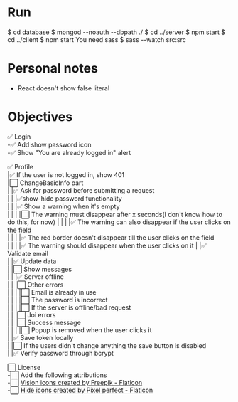 # Run

$ cd database
$ mongod --noauth --dbpath ./
$ cd ../server
$ npm start
$ cd ../client
$ npm start
You need sass
$ sass --watch src:src

# Personal notes
- React doesn't show false literal

# Objectives
✅ Login  
-✅ Add show password icon  
-✅ Show "You are already logged in" alert

✅ Profile  
|✅ If the user is not logged in, show 401  
|⬜️ ChangeBasicInfo part  
| |✅ Ask for password before submitting a request  
| | |✅show-hide password functionality  
| | |✅ Show a warning when it's empty  
| | | |⬜️ The warning must disappear after x seconds(I don't know how to do this, for now)
| | | |✅ The warning can also disappear if the user clicks on the field  
| | | |✅ The red border doesn't disappear till the user clicks on the field  
| | | |✅ The warning should disappear when the user clicks on it
| |✅ Validate email  
| |✅ Update data  
| |⬜️ Show messages  
| | |✅ Server offline  
| | |⬜️ Other errors  
| | | |⬜️ Email is already in use  
| | | |⬜️ The password is incorrect  
| | | |⬜️ If the server is offline/bad request  
| | |⬜️ Joi errors  
| | |⬜️ Success message  
| | | |⬜️ Popup is removed when the user clicks it  
| |✅ Save token locally  
| |⬜️ If the users didn't change anything the save button is disabled  
| |✅ Verify password through bcrypt  

⬜️ License  
-⬜️ Add the following attributions  
-⬜️ <a href="https://www.flaticon.com/free-icons/vision" title="vision icons">Vision icons created by Freepik - Flaticon</a>  
-⬜️ <a href="https://www.flaticon.com/free-icons/hide" title="hide icons">Hide icons created by Pixel perfect - Flaticon</a>
